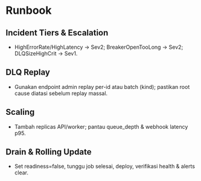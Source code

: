 # Runbook
## Incident Tiers & Escalation
- HighErrorRate/HighLatency -> Sev2; BreakerOpenTooLong -> Sev2; DLQSizeHighCrit -> Sev1.
## DLQ Replay
- Gunakan endpoint admin replay per-id atau batch (kind); pastikan root cause diatasi sebelum replay massal.
## Scaling
- Tambah replicas API/worker; pantau queue_depth & webhook latency p95.
## Drain & Rolling Update
- Set readiness=false, tunggu job selesai, deploy, verifikasi health & alerts clear.
